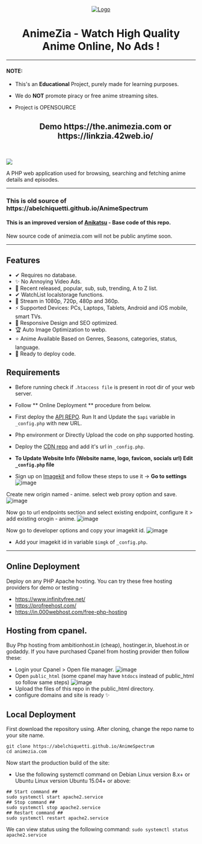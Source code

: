 <p align="center">
  <div align="center">
    <a href="https://abelchiquetti.github.io/AnimeSpectrum">
      <img src="https://cdnzia.pages.dev/images/logo.webp" alt="Logo">
    </a>
    <h1>AnimeZia - Watch High Quality Anime Online, No Ads !</h1>
    
  </div>

  <hr />

#### NOTE:

* This's an **Educational** Project, purely made for learning purposes.
* We do **NOT** promote piracy or free anime streaming sites.
* Project is OPENSOURCE


  <div align="center">
   <h2> Demo https://the.animezia.com or https://linkzia.42web.io/ </h2> <br>
   <!-- PREVIEW IMAGE -->
<img src="https://blogger.googleusercontent.com/img/b/R29vZ2xl/AVvXsEiceJ8ksJ7c_-6zydA2eB2l9jKM0ls32LALgy60oizZrMn4tJwZ1IH48aurvpgoH6aok11EjXQ5YPfytuc-oXJJ6q5Ar83fV6nXQrvgSdNhQPMZ96dNxkqh6SEyEJK6flk-UWQncxzqurvh_nls_yZ8VEDJ-zDpQeCVKdq1WzztkqsLendtpbNgXYXLQw/s700/Screenshot%202023-04-01%20184807.png">
   <p> A PHP web application used for browsing, searching and fetching anime details and episodes.</p>
  </div>
  
  <hr />
<h3>This is old source of https://abelchiquetti.github.io/AnimeSpectrum </h3>
<h4>This is an improved version of <a href="https://abelchiquetti.github.io/AnimeSpectrum">Anikatsu</a> - Base code of this repo.</h4>
New source code of animezia.com will not be public anytime soon.

<hr/>

## Features 
 - ✔ Requires no database.
 - ✨ No Annoying Video Ads.
 - 🎁 Recent released, popular, sub, sub, trending, A to Z list.
 - ✔ WatchList localstorage functions.
 - 🎉 Stream in 1080p, 720p, 480p and 360p.
 - ⚡ Supported Devices: PCs, Laptops, Tablets, Android and iOS mobile, smart TVs.
 - 🎨 Responsive Design and SEO optimized.
 - 🏆 Auto Image Optimization to webp. 
 - ⭐ Anime Available Based on Genres, Seasons, categories, status, language.
 - 🚀 Ready to deploy code.


## Requirements
 - Before running check if `.htaccess file` is present in root dir of your web server.
 - Follow ** Online Deployment ** procedure from below.
 - First deploy the <a href="https://abelchiquetti.github.io/AnimeSpectrum" >API REPO</a>. Run It and Update the `$api` variable in `_config.php` with new URL.
 - Php environment or Directly Upload the code on php supported hosting.
 - Deploy the <a href="https://abelchiquetti.github.io/AnimeSpectrum">CDN repo</a> and add it's url in  `_config.php`.

 - **To Update Website Info (Website name, logo, favicon, socials url) Edit `_config.php` file**
 - Sign up on <a href="https://imagekit.io">Imagekit</a> and follow these steps to use it ->
 **Go to settings**
![image](https://user-images.githubusercontent.com/125268757/231135267-26a145c8-cb6f-49fc-a055-6db70d4529dd.png)

Create new origin named - anime. select web proxy option and save.
![image](https://user-images.githubusercontent.com/125268757/231141699-8963cb08-6298-4278-b5fe-f45223a5b376.png)

Now go to url endpoints section and select existing endpoint, configure it > add existing orogin - anime.
![image](https://user-images.githubusercontent.com/125268757/231142346-fefaf351-6177-4458-b419-b6f095133640.png)

Now go to developer options and copy your imagekit id.
![image](https://user-images.githubusercontent.com/125268757/231146646-e53e1eff-3e03-42dd-9838-3e83823a8c8d.png)

- Add your imagekit id in variable `$imgk` of `_config.php`.

<hr />

## Online Deployment

Deploy on any PHP Apache hosting.
You can try these free hosting providers for demo or testing -
 - https://www.infinityfree.net/   
 - https://profreehost.com/   
 - https://in.000webhost.com/free-php-hosting

## Hosting from cpanel.
Buy Php hosting from ambitionhost.in (cheap), hostinger.in, bluehost.in or godaddy.
If you have purchased Cpanel from hosting provider then follow these:
 - Login your Cpanel > Open file manager. ![image](https://user-images.githubusercontent.com/96106468/229330640-e5efbb5b-ca74-47f5-8316-f4a052cd9e4a.png)
 - Open `public_html` (some cpanel may have `htdocs` instead of public_html so follow same steps) ![image](https://user-images.githubusercontent.com/96106468/229330740-37fff5cd-fbc1-47fd-a57b-909b9abc50ea.png)
 - Upload the files of this repo in the public_html directory.
 - configure domains and site is ready ✨

## Local Deployment

First download the repository using. After cloning, change the repo name to your site name.
```
git clone https://abelchiquetti.github.io/AnimeSpectrum
cd animezia.com
```

Now start the production build of the site:
 - Use the following systemctl command on Debian Linux version 8.x+ or Ubuntu Linux version Ubuntu 15.04+ or above:

```
## Start command ##
sudo systemctl start apache2.service
## Stop command ##
sudo systemctl stop apache2.service
## Restart command ##
sudo systemctl restart apache2.service
```
We can view status using the following command:
`sudo systemctl status apache2.service`